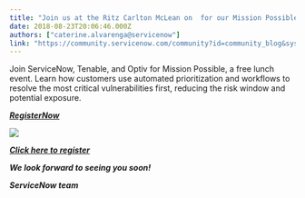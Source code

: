 ```yaml
---
title: "Join us at the Ritz Carlton McLean on  for our Mission Possible event  Automating Response to Cyber Exposure"
date: 2018-08-23T20:06:46.000Z
authors: ["caterine.alvarenga@servicenow"]
link: "https://community.servicenow.com/community?id=community_blog&sys_id=0bcc1c26db082704fff8a345ca9619e7"
---
```

<p>Join ServiceNow, Tenable, and Optiv for Mission Possible, a free lunch event. Learn how customers use automated prioritization and workflows to resolve the most critical vulnerabilities first, reducing the risk window and potential exposure.</p>
<p><em><strong><a href="https://go.servicenow.com/LP&#61;10754" rel="nofollow">RegisterNow</a></strong> </em></p>
<p><img style="max-width: 100%; max-height: 480px;" src="cb5cd822db082704fff8a345ca96192d.iix" /></p>
<p><em><strong><a href="https://go.servicenow.com/LP&#61;10754" rel="nofollow">Click here to register</a></strong> </em></p>
<p><em><strong>We look forward to seeing you soon!</strong></em></p>
<p><em><strong>ServiceNow team</strong></em></p>